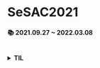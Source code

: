# SeSAC2021

#### 📚 2021.09.27 ~ 2022.03.08 ####   

<br>



<details>
    <summary><strong>TIL</strong></summary>


> [🌱 3rd Session - 210929](./TIL/day3-210929.md) (update : 211005)

* `버전 대응`, `Mac Catalyst`, `ViewController LifeCycle`, `iOS 계층구조`, `Xcode Tips: Debugging `  

<br>

> [🌱 4th Session - 210930](./TIL/day4-210930.md)

* `옵셔널`, `Dictionary`, `Set`, `Tuple`, `Xcode Tips: playground 단축키, 자동완성창 읽기 `, `Mission: 비밀번호 입력문제, 숫자만 입력되는 조건`  

<br>

> [🌱 5th Session - 211001](./TIL/day5-211001.md)

* `다크 모드 대응`, `외부 매개변수와 내부 매개변수`, `와일드 카드 식별자`,  `Xcode Tips: AutoLayout 단축키, Attributes Inspector 구조 `  

<br>

> [🌱 6th Session - 211005](./TIL/day6-211005.md) (update: 211006)

* `Git Status`, `Size Class`, `Navigation Controller`, `ViewController LifeCycle 실습`

<br>

> [🌱 7th Session - 211006](./TIL/day7-211006.md) 

* `UIWindow와 ViewController LifeCycle`, `SwiftPM으로 라이브러리 사용하기`, `User Defaults`

<br>

> [🌱 8th Session - 211007](./TIL/day8-211007.md) 

* `Class`, `Struct`, `Class vs Struct`, `DateFormatter`

<br>

> [🌱 9th Session - 211008](./TIL/day9-211008.md) 

* `함수와 반환값`, `Enumeration`, `Notification`

<br>

> [🌱 10th Session - 211012](./TIL/day10-211012.md) 

* `Optional Binding`, `Optional Chaining`, `TableViewCell Reuse mechanism`

<br>

> [🌱 11th Session - 211013](./TIL/day11-211013.md) (update: 211005)

* `TypeCasting`, `Stored Property`, `Computed Property`, `Property Observer`

<br>

> [🌱 12th Session - 211014](./TIL/day12-211014.md) 

* `Type Property: static`, `Instance Method: mutating`, `Type Method: static vs class`, `Signleton Pattern`

<br>

> [🌱 13th Session - 211015](./TIL/day13-211015.md) 

* `CodeReview: UserDefaults를 이용한 메모 데이터 저장하고 사용하기`, `화면 전환`

<br>

> [🌱 14th Session - 211018](./TIL/day14-211018.md) 

* `Protocol & Protocol Method`, `Protocol Property`, `Optional Protocol`, `CaseIterable`

<br>

> [🌱 15th Session - 211019](./TIL/day15-211019.md) 

* `Raw Strings`, `CollectionView History`

<br>

> [🌱 16th Session - 211020](./TIL/day16-211020.md) (update later)

* `Authorization Status`, `MapKit`

<br>

> [🌱 17th Session - 211021](./TIL/day17-211021.md) 

* `First Class Object`, `Closure`

<br>



</details>



